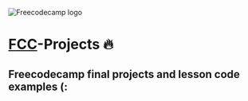 
![Freecodecamp logo](https://upload.wikimedia.org/wikipedia/commons/3/39/FreeCodeCamp_logo.png)

# [FCC](https://www.freecodecamp.org/)-Projects :fire:
## Freecodecamp final projects and lesson code examples (: